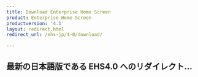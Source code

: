 ```yaml
---
title: Download Enterprise Home Screen
product: Enterprise Home Screen
productversion: '4.1'
layout: redirect.html
redirect_url: /ehs-jp/4-0/download/

---
```


## 最新の日本語版である EHS4.0 へのリダイレクト...
